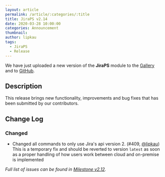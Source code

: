 ```yaml
---
layout: article
permalink: /article/:categories/:title
title: JiraPS v2.14
date: 2020-03-28 10:00:00
categories: Announcement
thumbnail:
author: lipkau
tags:
  - JiraPS
  - Release
---
```


We have just uploaded a new version of the **JiraPS** module to the [Gallery](https://www.powershellgallery.com/packages/JiraPS/2.14.0) and to [GitHub](https://github.com/AtlassianPS/JiraPS/tree/v2.14.0).

<!--more-->

## Description

This release brings new functionality, improvements and bug fixes that has been submitted by our contributors.

## Change Log

### Changed

- Changed all commands to only use Jira's api version 2. (#409, [@lipkau])  
  This is a temporary fix and should be reverted to version `latest` as soon as
  a proper handling of how users work between cloud and on-premise is
  implemented

_Full list of issues can be found in [Milestone v2.12](https://github.com/AtlassianPS/JiraPS/milestone/14)._

<!-- reference-style links -->

[@alexsuslin]: https://github.com/alexsuslin
[@axxelg]: https://github.com/axxelG
[@beaudryj]: https://github.com/beaudryj
[@brianbunke]: https://github.com/brianbunke
[@clijsters]: https://github.com/Clijsters
[@ctolan]: https://github.com/ctolan
[@colhal]: https://github.com/colhal
[@dejulia489]: https://github.com/Dejulia489
[@ebekker]: https://github.com/ebekker
[@hmmwhatsthisdo]: https://github.com/hmmwhatsthisdo
[@jkknorr]: https://github.com/jkknorr
[@johnheusinger]: https://github.com/johnheusinger
[@kb-cs]: https://github.com/kb-cs
[@kittholland]: https://github.com/kittholland
[@liamleane]: https://github.com/LiamLeane
[@lipkau]: https://github.com/lipkau
[@lukhase]: https://github.com/lukhase
[@michalporeba]: https://github.com/michalporeba
[@mirrorgleam]: https://github.com/mirrorgleam
[@nojp]: https://github.com/nojp
[@padgers]: https://github.com/padgers
[@sgtwilko]: https://github.com/sgtwilko
[@thepsadmin]: https://github.com/ThePSAdmin
[@tuxgoose]: https://github.com/tuxgoose
[@vercellone]: https://github.com/vercellone
[@windowsadmin92]: https://github.com/WindowsAdmin92
[@wisemoth]: https://github.com/wisemoth
